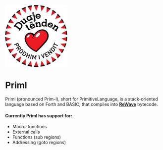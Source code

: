 <img src="./img/logo.png" alt="drawing" width="200"/>

# Priml
Priml (pronounced Prim-l), short for PrimitiveLanguage, is a stack-oriented language based on Forth and BASIC, that compiles into **[ReWave](https://github.com/x-Eagle-x/ReWave)** bytecode.

#### Currently Priml has support for:
- Macro-functions
- External calls
- Functions (sub regions)
- Addressing (goto regions)
